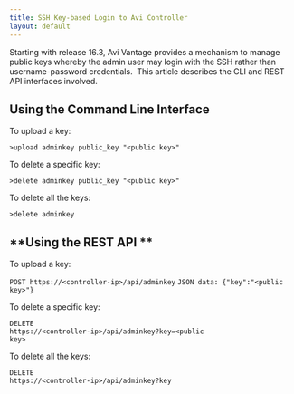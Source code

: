 ```yaml
---
title: SSH Key-based Login to Avi Controller
layout: default
---
```

Starting with release 16.3, Avi Vantage provides a mechanism to manage public keys whereby the admin user may login with the SSH rather than username-password credentials.  This article describes the CLI and REST API interfaces involved.

## **Using the Command Line Interface**

To upload a key:

<code>&gt;upload adminkey public_key "&lt;public key&gt;"</code>

To delete a specific key:

<code>&gt;delete adminkey public_key "&lt;public key&gt;"</code>

To delete all the keys:

<code>&gt;delete adminkey</code>

## **Using the REST API **

To upload a key:

<code>POST https://&lt;controller-ip&gt;/api/adminkey</code>
<code>JSON data: {"key":"&lt;public key&gt;"}</code>

To delete a specific key:

<code>DELETE https://&lt;controller-ip&gt;/api/adminkey?key=&lt;public key&gt;</code>

To delete all the keys:

<code>DELETE https://&lt;controller-ip&gt;/api/adminkey?key</code>
